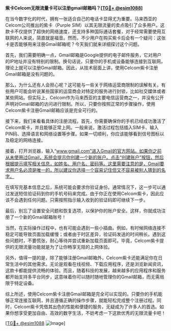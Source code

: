 **紫卡Celcom无限流量卡可以注册gmail邮箱吗？[[TG💪+ @esim1088](https://t.me/s/esim1088)]**

在当今数字化的时代，拥有一张适合自己的电话卡显得尤为重要。马来西亚的Celcom公司推出的紫卡（Purple SIM）以其无限流量的卖点吸引了众多用户。这款卡不仅提供了超快的网络速度，还支持多种国际通话套餐，对于经常需要使用互联网的人来说，简直就是福音。然而，不少用户在购买紫卡后会有一个疑问：这张卡是否能够用来注册Gmail邮箱呢？今天我们就来详细探讨这个问题。

首先，我们需要明确一点，Gmail邮箱是Google提供的电子邮件服务，它对用户的IP地址并没有特别的限制。换句话说，只要你的手机或设备能够连接到互联网，理论上就可以注册Gmail邮箱。因此，从技术层面上讲，使用Celcom紫卡注册Gmail邮箱是没有问题的。

那么，为什么还有人会担心呢？这可能与一些关于网络运营商限制的误解有关。有些用户可能会听说某些国家的运营商会对特定的服务进行封锁，比如社交媒体或者某些网站。但实际上，Celcom作为马来西亚的主要电信运营商之一，并没有公开声明对Gmail邮箱的访问进行限制。所以，只要你按照正常的步骤操作，使用Celcom紫卡注册Gmail邮箱应该是完全可行的。

接下来，我们来看看具体的注册流程。首先，你需要确保你的手机已经成功激活了Celcom紫卡，并且能够正常上网。一般来说，激活过程包括插入SIM卡、输入PIN码、选择语言和网络设置等步骤。如果一切顺利，你应该能够看到信号图标以及稳定的网络连接。

接着，打开浏览器，输入“www.gmail.com”进入Gmail的官方网站。如果你之前从未使用过Gmail，系统会提示你创建一个新的账户。点击“创建账户”按钮，然后根据提示填写相关信息，如姓名、用户名、密码等。这里需要注意的是，Gmail要求用户名必须是唯一的，所以建议你选择一个容易记住但又不容易被别人猜到的名字。

在填写完基本信息之后，系统可能会要求你验证身份。通常情况下，这一步可以通过发送短信验证码到你的手机号码来完成。由于你正在使用Celcom紫卡，因此应该不会遇到任何问题。只需按照指示输入收到的验证码即可继续下一步。

最后，别忘了设置安全问题和恢复选项，以保护你的账户安全。这样，你就成功注册了一个新的Gmail邮箱账号！

当然，在实际操作过程中，也有可能会遇到一些小插曲。例如，有时候网络连接不稳定可能导致页面加载缓慢；或者由于时区差异，验证码发送的时间稍长。遇到这些问题时，不要慌张，耐心等待并尝试重新加载页面即可。毕竟，Celcom紫卡提供的无限流量功能就是为了让你畅享无阻的上网体验。

另外，值得一提的是，除了能够注册Gmail邮箱外，Celcom紫卡还能满足你在日常生活中的其他需求。无论是观看在线视频、下载应用程序，还是浏览新闻资讯，这款卡都能提供流畅的体验。而且，随着科技的发展，越来越多的应用程序和服务都开始支持多平台同步，这意味着你可以随时随地管理你的Gmail邮箱，而无需局限于特定设备。

综上所述，使用Celcom紫卡注册Gmail邮箱是完全可以实现的。只要你的手机能够正常连接互联网，并且遵循正确的操作步骤，就能轻松完成整个注册过程。同时，Celcom紫卡凭借其出色的性能和便捷的服务，无疑成为了许多人的首选。如果你想享受更加自由、高效的数字生活，不妨考虑一下这款优秀的无限流量卡吧！

[[TG💪+ @esim1088](https://t.me/s/esim1088) ![Image](https://i.postimg.cc/4NQfJmqS/Snipaste-2025-05-13-00-14-12.png)]